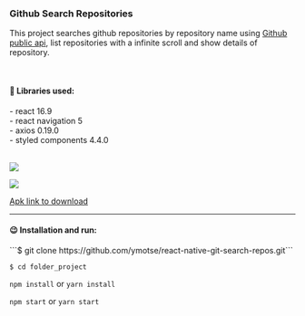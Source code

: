<h3>Github Search Repositories </h3>


<p>This project searches github repositories by repository name using <a href="https://developer.github.com/v3/search/#search-repositories" target="_blank">Github public api</a>, list repositories with a infinite scroll and show details of repository.</p>

<br/>

<h4>🚀 Libraries used: </h4>
   - react 16.9<br>
   - react navigation 5<br>
   - axios 0.19.0<br>
   - styled components 4.4.0<br>

<br>

![](https://raw.githubusercontent.com/ymotse/react-native-git-search-repos/master/screenshots/screenshot.jpg)

![](https://github.com/ymotse/react-native-git-search-repos/blob/master/screenshots/github-search-repos.gif)

<a href="https://drive.google.com/file/d/1kqF9UsWk4b9JHqRJCO-cEPiFiu832yVa/view?usp=sharing">Apk link to download</a>


<hr/>

<h4>😉 Installation and run: </h4>
```$ git clone https://github.com/ymotse/react-native-git-search-repos.git```
<br>

```$ cd folder_project``` 
<br>

```npm install``` or ```yarn install```
<br>

```npm start``` or ```yarn start```
<br>

